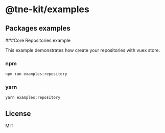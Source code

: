 # @tne-kit/examples

## Packages examples

###Core Repositories example

This example demonstrates how create your repositories with vuex store.

### npm
```sh
npm run examples:repository
```
### yarn
```sh
yarn examples:repository
```

## License

MIT
